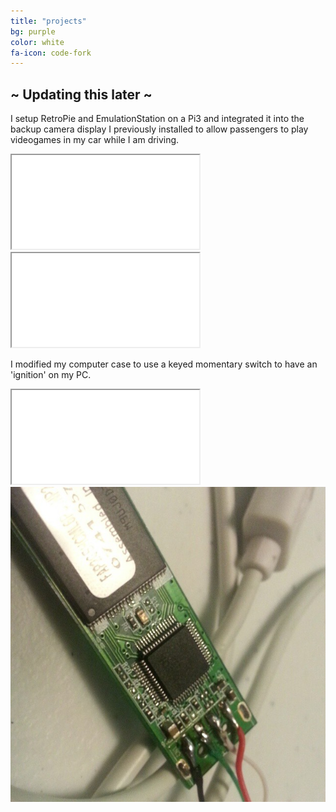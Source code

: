 ```yaml
---
title: "projects"
bg: purple
color: white
fa-icon: code-fork
---
```


## ~ Updating this later ~
<div>
  <p> I setup RetroPie and EmulationStation on a Pi3 and integrated it into the backup camera display I previously installed to allow passengers to play videogames in my car while I am driving. </p>
  <iframe src="img/car_retropie_silent.mp4" allowfullscreen></iframe>
</div>

<div><iframe src="img/christmas_tree_pi_10_meters_silent.mp4" allowfullscreen></iframe></div>

<div>
  <p> I modified my computer case to use a keyed momentary switch to have an 'ignition' on my PC. </p>
  <iframe src="img/desktop_momentary_key.mp4" allowfullscreen></iframe>
</div>

<div><img src="img/soldered_flashdrive.jpg"></div>
